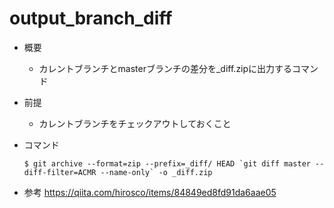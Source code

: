 # output_branch_diff

- 概要
  - カレントブランチとmasterブランチの差分を_diff.zipに出力するコマンド

- 前提
  - カレントブランチをチェックアウトしておくこと

- コマンド
  ```
  $ git archive --format=zip --prefix=_diff/ HEAD `git diff master --diff-filter=ACMR --name-only` -o _diff.zip
  ```

- 参考
  https://qiita.com/hirosco/items/84849ed8fd91da6aae05